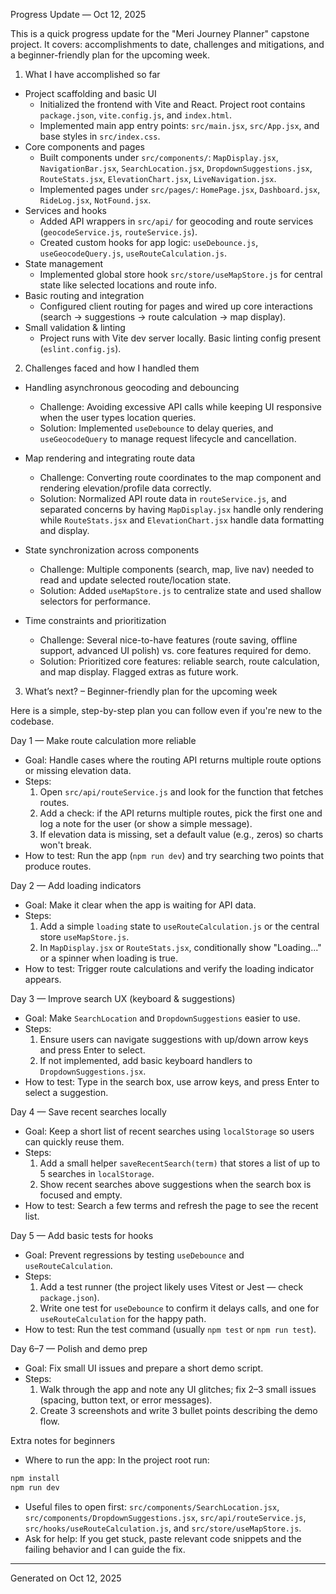 Progress Update — Oct 12, 2025

This is a quick progress update for the "Meri Journey Planner" capstone project. It covers: accomplishments to date, challenges and mitigations, and a beginner-friendly plan for the upcoming week.

1. What I have accomplished so far

- Project scaffolding and basic UI
  - Initialized the frontend with Vite and React. Project root contains `package.json`, `vite.config.js`, and `index.html`.
  - Implemented main app entry points: `src/main.jsx`, `src/App.jsx`, and base styles in `src/index.css`.
- Core components and pages
  - Built components under `src/components/`: `MapDisplay.jsx`, `NavigationBar.jsx`, `SearchLocation.jsx`, `DropdownSuggestions.jsx`, `RouteStats.jsx`, `ElevationChart.jsx`, `LiveNavigation.jsx`.
  - Implemented pages under `src/pages/`: `HomePage.jsx`, `Dashboard.jsx`, `RideLog.jsx`, `NotFound.jsx`.
- Services and hooks
  - Added API wrappers in `src/api/` for geocoding and route services (`geocodeService.js`, `routeService.js`).
  - Created custom hooks for app logic: `useDebounce.js`, `useGeocodeQuery.js`, `useRouteCalculation.js`.
- State management
  - Implemented global store hook `src/store/useMapStore.js` for central state like selected locations and route info.
- Basic routing and integration
  - Configured client routing for pages and wired up core interactions (search → suggestions → route calculation → map display).
- Small validation & linting
  - Project runs with Vite dev server locally. Basic linting config present (`eslint.config.js`).

2. Challenges faced and how I handled them

- Handling asynchronous geocoding and debouncing
  - Challenge: Avoiding excessive API calls while keeping UI responsive when the user types location queries.
  - Solution: Implemented `useDebounce` to delay queries, and `useGeocodeQuery` to manage request lifecycle and cancellation.

- Map rendering and integrating route data
  - Challenge: Converting route coordinates to the map component and rendering elevation/profile data correctly.
  - Solution: Normalized API route data in `routeService.js`, and separated concerns by having `MapDisplay.jsx` handle only rendering while `RouteStats.jsx` and `ElevationChart.jsx` handle data formatting and display.

- State synchronization across components
  - Challenge: Multiple components (search, map, live nav) needed to read and update selected route/location state.
  - Solution: Added `useMapStore.js` to centralize state and used shallow selectors for performance.

- Time constraints and prioritization
  - Challenge: Several nice-to-have features (route saving, offline support, advanced UI polish) vs. core features required for demo.
  - Solution: Prioritized core features: reliable search, route calculation, and map display. Flagged extras as future work.

3. What’s next? – Beginner-friendly plan for the upcoming week

Here is a simple, step-by-step plan you can follow even if you're new to the codebase.

Day 1 — Make route calculation more reliable
- Goal: Handle cases where the routing API returns multiple route options or missing elevation data.
- Steps:
  1. Open `src/api/routeService.js` and look for the function that fetches routes.
  2. Add a check: if the API returns multiple routes, pick the first one and log a note for the user (or show a simple message).
  3. If elevation data is missing, set a default value (e.g., zeros) so charts won't break.
- How to test: Run the app (`npm run dev`) and try searching two points that produce routes.

Day 2 — Add loading indicators
- Goal: Make it clear when the app is waiting for API data.
- Steps:
  1. Add a simple `loading` state to `useRouteCalculation.js` or the central store `useMapStore.js`.
  2. In `MapDisplay.jsx` or `RouteStats.jsx`, conditionally show "Loading..." or a spinner when loading is true.
- How to test: Trigger route calculations and verify the loading indicator appears.

Day 3 — Improve search UX (keyboard & suggestions)
- Goal: Make `SearchLocation` and `DropdownSuggestions` easier to use.
- Steps:
  1. Ensure users can navigate suggestions with up/down arrow keys and press Enter to select.
  2. If not implemented, add basic keyboard handlers to `DropdownSuggestions.jsx`.
- How to test: Type in the search box, use arrow keys, and press Enter to select a suggestion.

Day 4 — Save recent searches locally
- Goal: Keep a short list of recent searches using `localStorage` so users can quickly reuse them.
- Steps:
  1. Add a small helper `saveRecentSearch(term)` that stores a list of up to 5 searches in `localStorage`.
  2. Show recent searches above suggestions when the search box is focused and empty.
- How to test: Search a few terms and refresh the page to see the recent list.

Day 5 — Add basic tests for hooks
- Goal: Prevent regressions by testing `useDebounce` and `useRouteCalculation`.
- Steps:
  1. Add a test runner (the project likely uses Vitest or Jest — check `package.json`).
  2. Write one test for `useDebounce` to confirm it delays calls, and one for `useRouteCalculation` for the happy path.
- How to test: Run the test command (usually `npm test` or `npm run test`).

Day 6–7 — Polish and demo prep
- Goal: Fix small UI issues and prepare a short demo script.
- Steps:
  1. Walk through the app and note any UI glitches; fix 2–3 small issues (spacing, button text, or error messages).
  2. Create 3 screenshots and write 3 bullet points describing the demo flow.

Extra notes for beginners
- Where to run the app: In the project root run:

```bash
npm install
npm run dev
```

- Useful files to open first: `src/components/SearchLocation.jsx`, `src/components/DropdownSuggestions.jsx`, `src/api/routeService.js`, `src/hooks/useRouteCalculation.js`, and `src/store/useMapStore.js`.
- Ask for help: If you get stuck, paste relevant code snippets and the failing behavior and I can guide the fix.

---

Generated on Oct 12, 2025
